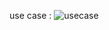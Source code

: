 use case : ![usecase](https://github.com/Group-1-Webdev-NT208-O21-ANTT/OrderFood/assets/101809224/ae27e335-23f3-491f-97e4-c46735ceba11)
